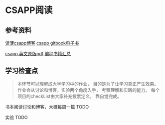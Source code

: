 # CSAPP阅读

## 参考资料

[读薄csapp博客](https://wdxtub.com/csapp/thin-csapp-0/2016/04/16/)
[csapp gitbook电子书](https://hansimov.gitbook.io/csapp/)


[csapp 英文原版pdf](https://github.com/wangmu89/Book-CSAPP/blob/master/_Attachments/Computer_Systems_A_Programmers_Perspective(3rd).pdf)
[编程书籍汇总](https://github.com/imarvinle/awesome-cs-books#%E8%AE%A1%E7%AE%97%E6%9C%BA%E7%B3%BB%E7%BB%9F)

## 学习检查点
> 本环节可以理解成大学学习中的作业， 目的是为了让学习真正产生效果。 作业会从讨论和博客，实验两个角度入手， 考察理解和实践的能力。 每个项目的checkList由大家补充投票定义， 靠自觉完成。


书本阅读讨论和博客，大概每周一篇
TODO

实验
TODO
